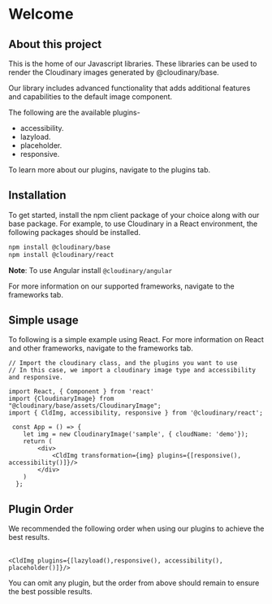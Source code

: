 # Welcome

## About this project

This is the home of our Javascript libraries. These libraries can be used to render the
Cloudinary images generated by @cloudinary/base.
<br />

Our library includes advanced functionality that adds additional features and capabilities to the 
default image component. 
                                                 

The following are the available plugins-

- accessibility.
- lazyload.
- placeholder.  
- responsive.

To learn more about our plugins, navigate to the plugins tab.

## Installation
To get started, install the npm client package of your choice along with our base package.
For example, to use Cloudinary in a React environment, the following packages should be installed.
   
```bash
npm install @cloudinary/base 
npm install @cloudinary/react
```

**Note**: To use Angular install `@cloudinary/angular` 

For more information on our supported frameworks, navigate to the frameworks tab.

## Simple usage
To following is a simple example using React. For more information on React and other 
frameworks, navigate to the frameworks tab. 
```tsx
// Import the cloudinary class, and the plugins you want to use
// In this case, we import a cloudinary image type and accessibility and responsive.

import React, { Component } from 'react'
import {CloudinaryImage} from "@cloudinary/base/assets/CloudinaryImage";
import { CldImg, accessibility, responsive } from '@cloudinary/react';

 const App = () => {
    let img = new CloudinaryImage('sample', { cloudName: 'demo'});
    return (
        <div>
            <CldImg transformation={img} plugins={[responsive(), accessibility()]}/>
        </div>
    )
  };
```

## Plugin Order

<div>
We recommended the following order when using our plugins to achieve the best results. 
<br/><br/>

```tsx
<CldImg plugins={[lazyload(),responsive(), accessibility(), placeholder()]}/>
```

You can omit any plugin, but the order from above should 
remain to ensure the best possible results. 
</div>
